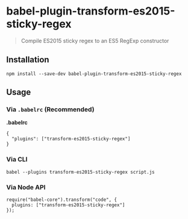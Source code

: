 babel-plugin-transform-es2015-sticky-regex
==========================================

> Compile ES2015 sticky regex to an ES5 RegExp constructor

Installation
------------

    npm install --save-dev babel-plugin-transform-es2015-sticky-regex

Usage
-----

### Via `.babelrc` (Recommended)

**.babelrc**

    {
      "plugins": ["transform-es2015-sticky-regex"]
    }

### Via CLI

    babel --plugins transform-es2015-sticky-regex script.js

### Via Node API

    require("babel-core").transform("code", {
      plugins: ["transform-es2015-sticky-regex"]
    });
